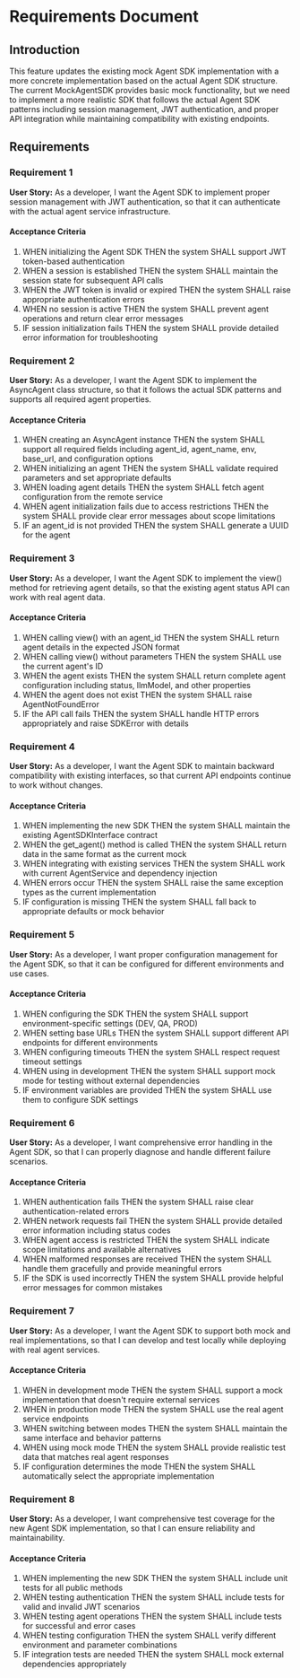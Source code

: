 # Requirements Document

## Introduction

This feature updates the existing mock Agent SDK implementation with a more concrete implementation based on the actual Agent SDK structure. The current MockAgentSDK provides basic mock functionality, but we need to implement a more realistic SDK that follows the actual Agent SDK patterns including session management, JWT authentication, and proper API integration while maintaining compatibility with existing endpoints.

## Requirements

### Requirement 1

**User Story:** As a developer, I want the Agent SDK to implement proper session management with JWT authentication, so that it can authenticate with the actual agent service infrastructure.

#### Acceptance Criteria

1. WHEN initializing the Agent SDK THEN the system SHALL support JWT token-based authentication
2. WHEN a session is established THEN the system SHALL maintain the session state for subsequent API calls
3. WHEN the JWT token is invalid or expired THEN the system SHALL raise appropriate authentication errors
4. WHEN no session is active THEN the system SHALL prevent agent operations and return clear error messages
5. IF session initialization fails THEN the system SHALL provide detailed error information for troubleshooting

### Requirement 2

**User Story:** As a developer, I want the Agent SDK to implement the AsyncAgent class structure, so that it follows the actual SDK patterns and supports all required agent properties.

#### Acceptance Criteria

1. WHEN creating an AsyncAgent instance THEN the system SHALL support all required fields including agent_id, agent_name, env, base_url, and configuration options
2. WHEN initializing an agent THEN the system SHALL validate required parameters and set appropriate defaults
3. WHEN loading agent details THEN the system SHALL fetch agent configuration from the remote service
4. WHEN agent initialization fails due to access restrictions THEN the system SHALL provide clear error messages about scope limitations
5. IF an agent_id is not provided THEN the system SHALL generate a UUID for the agent

### Requirement 3

**User Story:** As a developer, I want the Agent SDK to implement the view() method for retrieving agent details, so that the existing agent status API can work with real agent data.

#### Acceptance Criteria

1. WHEN calling view() with an agent_id THEN the system SHALL return agent details in the expected JSON format
2. WHEN calling view() without parameters THEN the system SHALL use the current agent's ID
3. WHEN the agent exists THEN the system SHALL return complete agent configuration including status, llmModel, and other properties
4. WHEN the agent does not exist THEN the system SHALL raise AgentNotFoundError
5. IF the API call fails THEN the system SHALL handle HTTP errors appropriately and raise SDKError with details

### Requirement 4

**User Story:** As a developer, I want the Agent SDK to maintain backward compatibility with existing interfaces, so that current API endpoints continue to work without changes.

#### Acceptance Criteria

1. WHEN implementing the new SDK THEN the system SHALL maintain the existing AgentSDKInterface contract
2. WHEN the get_agent() method is called THEN the system SHALL return data in the same format as the current mock
3. WHEN integrating with existing services THEN the system SHALL work with current AgentService and dependency injection
4. WHEN errors occur THEN the system SHALL raise the same exception types as the current implementation
5. IF configuration is missing THEN the system SHALL fall back to appropriate defaults or mock behavior

### Requirement 5

**User Story:** As a developer, I want proper configuration management for the Agent SDK, so that it can be configured for different environments and use cases.

#### Acceptance Criteria

1. WHEN configuring the SDK THEN the system SHALL support environment-specific settings (DEV, QA, PROD)
2. WHEN setting base URLs THEN the system SHALL support different API endpoints for different environments
3. WHEN configuring timeouts THEN the system SHALL respect request timeout settings
4. WHEN using in development THEN the system SHALL support mock mode for testing without external dependencies
5. IF environment variables are provided THEN the system SHALL use them to configure SDK settings

### Requirement 6

**User Story:** As a developer, I want comprehensive error handling in the Agent SDK, so that I can properly diagnose and handle different failure scenarios.

#### Acceptance Criteria

1. WHEN authentication fails THEN the system SHALL raise clear authentication-related errors
2. WHEN network requests fail THEN the system SHALL provide detailed error information including status codes
3. WHEN agent access is restricted THEN the system SHALL indicate scope limitations and available alternatives
4. WHEN malformed responses are received THEN the system SHALL handle them gracefully and provide meaningful errors
5. IF the SDK is used incorrectly THEN the system SHALL provide helpful error messages for common mistakes

### Requirement 7

**User Story:** As a developer, I want the Agent SDK to support both mock and real implementations, so that I can develop and test locally while deploying with real agent services.

#### Acceptance Criteria

1. WHEN in development mode THEN the system SHALL support a mock implementation that doesn't require external services
2. WHEN in production mode THEN the system SHALL use the real agent service endpoints
3. WHEN switching between modes THEN the system SHALL maintain the same interface and behavior patterns
4. WHEN using mock mode THEN the system SHALL provide realistic test data that matches real agent responses
5. IF configuration determines the mode THEN the system SHALL automatically select the appropriate implementation

### Requirement 8

**User Story:** As a developer, I want comprehensive test coverage for the new Agent SDK implementation, so that I can ensure reliability and maintainability.

#### Acceptance Criteria

1. WHEN implementing the new SDK THEN the system SHALL include unit tests for all public methods
2. WHEN testing authentication THEN the system SHALL include tests for valid and invalid JWT scenarios
3. WHEN testing agent operations THEN the system SHALL include tests for successful and error cases
4. WHEN testing configuration THEN the system SHALL verify different environment and parameter combinations
5. IF integration tests are needed THEN the system SHALL mock external dependencies appropriately